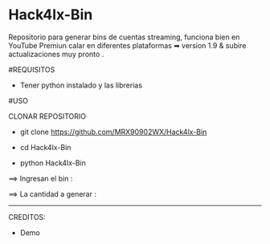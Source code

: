 # Hack4lx-Bin
Repositorio para generar bins de cuentas streaming, funciona bien en YouTube Premiun calar en diferentes plataformas ➡  version 1.9 &amp; subire actualizaciones muy pronto . 

#REQUISITOS 

- Tener python instalado y las librerias

#USO

CLONAR REPOSITORIO 

- git clone https://github.com/MRX90902WX/Hack4lx-Bin

- cd Hack4lx-Bin

- python Hack4lx-Bin

==> Ingresan el bin :

==> La cantidad a generar :

*****

CREDITOS:

- Demo
